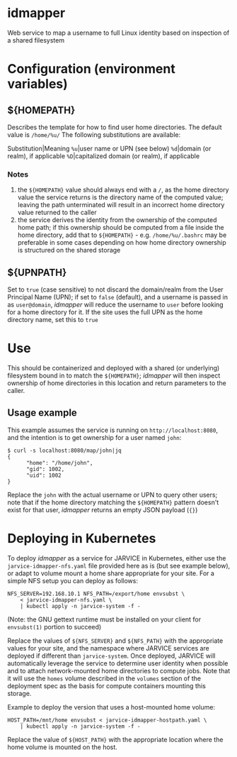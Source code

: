 # idmapper
Web service to map a username to full Linux identity based on inspection of a shared filesystem

# Configuration (environment variables)

## ${HOMEPATH}

Describes the template for how to find user home directories.  The default value is `/home/%u/`
The following substitutions are available:

Substitution|Meaning
`%u`|user name or UPN (see below)
`%d`|domain (or realm), if applicable
`%D`|capitalized domain (or realm), if applicable

### Notes
1. the `${HOMEPATH}` value should always end with a `/`, as the home directory value the service returns is the directory name of the computed value; leaving the path unterminated will result in an incorrect home directory value returned to the caller
2. the service derives the identity from the ownership of the computed home path; if this ownership should be computed from a file inside the home directory, add that to `${HOMEPATH}` - e.g. `/home/%u/.bashrc` may be preferable in some cases depending on how home directory ownership is structured on the shared storage

## ${UPNPATH}

Set to `true` (case sensitive) to not discard the domain/realm from the User Principal Name (UPN); if set to `false` (default), and a username is passed in as `user@domain`, *idmapper* will reduce the username to `user` before looking for a home directory for it.  If the site uses the full UPN as the home directory name, set this to `true`

# Use

This should be containerized and deployed with a shared (or underlying) filesystem bound in to match the `${HOMEPATH}`; *idmapper* will then inspect ownership of home directories in this location and return parameters to the caller.

## Usage example

This example assumes the service is running on `http://localhost:8080`, and the intention is to get ownership for a user named `john`:

```
$ curl -s localhost:8080/map/john|jq
{
      "home": "/home/john",
      "gid": 1002,
      "uid": 1002
}
```
Replace the `john` with the actual username or UPN to query other users; note that if the home directory matching the `${HOMEPATH}` pattern doesn't exist for that user, *idmapper* returns an empty JSON payload (`{}`)

# Deploying in Kubernetes

To deploy *idmapper* as a service for JARVICE in Kubernetes, either use the `jarvice-idmapper-nfs.yaml` file provided here as is (but see example below), or adapt to volume mount a home share appropriate for your site.  For a simple NFS setup you can deploy as follows:

```
NFS_SERVER=192.168.10.1 NFS_PATH=/export/home envsubst \
    < jarvice-idmapper-nfs.yaml \
    | kubectl apply -n jarvice-system -f -
```
(Note: the GNU gettext runtime must be installed on your client for `envsubst(1)` portion to succeed)

Replace the values of `${NFS_SERVER}` and `${NFS_PATH}` with the appropriate values for your site, and the namespace where JARVICE services are deployed if different than `jarvice-system`.  Once deployed, JARVICE will automatically leverage the service to determine user identity when possible and to attach network-mounted home directories to compute jobs.  Note that it will use the `homes` volume described in the `volumes` section of the deployment spec as the basis for compute containers mounting this storage.

Example to deploy the version that uses a host-mounted home volume:

```
HOST_PATH=/mnt/home envsubst < jarvice-idmapper-hostpath.yaml \
    | kubectl apply -n jarvice-system -f -
```

Replace the value of `${HOST_PATH}` with the appropriate location where the home volume is mounted on the host.


